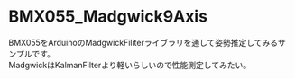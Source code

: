 # BMX055_Madgwick9Axis
BMX055をArduinoのMadgwickFiliterライブラリを通して姿勢推定してみるサンプルです。  
MadgwickはKalmanFilterより軽いらしいので性能測定してみたい。
